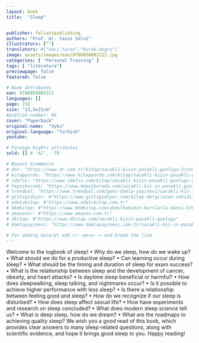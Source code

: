 ```yaml
---
layout: book
title:  "Sleep"


publisher: foliantpublishing
authors: "Prof. Dr. Yavuz Selvi"
illustrators: [""]
translators: #["naci-turan","burak-dogru"]
image: assets/images/ean/9786058082311.jpg
categories: [ "Personal Training" ]
tags: [ "literature"]
previewpage: false
featured: false

# Book attributes
ean: 9786058082311
languages: []
page: 232
size: "13,5x21cm"
#publish-number: 60
cover: "Paperback"
original-name:  "Uyku"
original-language: "Turkish"
youtube:

# Foreign Rights attributes
sold: [] # 'AZ', 'TR'

# Buyout Ecommerce
# dnr: "https://www.dr.com.tr/kitap/sacakli-kizin-pasakli-gunlugu-2/cocuk-ve-genclik/genclik-10-yas/roman-oyku/urunno=0001893059001"
# kitapyurdu: "https://www.kitapyurdu.com/kitap/sacakli-kizin-pasakli-gunlugu-2-/560122.html&filter_name=Sa%C3%A7akl%C4%B1+K%C4%B1z%27%C4%B1n+Pasakl%C4%B1+G%C3%BCnl%C3%BC%C4%9F%C3%BC+2"
# idefix: "https://www.idefix.com/kitap/sacakli-kizin-pasakli-gunlugu-2/cocuk-ve-genclik/genclik-10-yas/roman-oyku/urunno=0001893059001"
# hepsiburada: "https://www.hepsiburada.com/sacakli-kiz-in-pasakli-gunlugu-2-damla-yayinevi-p-HBV000012ER86"
# trendyol: "https://www.trendyol.com/genc-damla-yayinevi/sacakli-kiz-in-pasakli-gunlugu-2-p-54825777"
# gittigidiyor: #"https://www.gittigidiyor.com/kitap-dergi/ezan-sehidi-adnan-menderes_pdp_732728793"
# odatvkitap: #"https://www.odatvkitap.com.tr"
# bkmkitap: #"https://www.bkmkitap.com/abdulhamidin-kurtlarla-dansi-578226"
# amazontr: #"https://www.amazon.com.tr"
# dkitap: #"https://www.dkitap.com/sacakli-kizin-pasakli-gunlugu"
# damlayayinevi: "https://www.damlayayinevi.com.tr/sacakli-kiz-in-pasakli-gunlugu-2-bu-iste-bi-terslik-var"

# For adding excerpt add <!--more--> and break the line
---
```

Welcome to the logbook of sleep!
• Why do we sleep, how do we wake up?
• What should we do for a productive sleep?
• Can learning occur during sleep?
• What should be the timing and duration of sleep
for exam success?
• What is the relationship between sleep and the
development of cancer, obesity, and heart attacks?
• Is daytime sleep beneficial or harmful?
• How does sleepwalking, sleep talking, and
nightmares occur?
• Is it possible to achieve higher performance
with less sleep?
• Is there a relationship between feeling good and
sleep?
• How do we recognize if our sleep is disturbed?
• How does sleep affect sexual life?
• How have experiments and research on sleep
concluded?
• What does modern sleep science tell us?
• What is deep sleep, how do we dream?
• What are the roadmaps to achieving quality
sleep?
We wish you a good read of this book, which
provides clear answers to many sleep-related
questions, along with scientific evidence, and hope
it brings good sleep to you. Happy reading!
<!--more--> 


